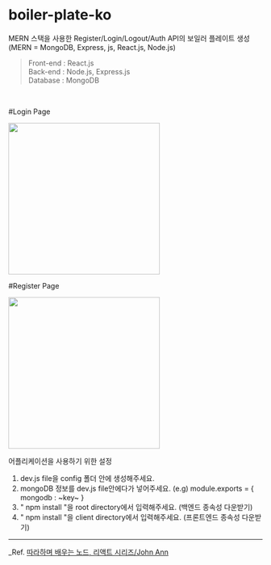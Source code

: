 # boiler-plate-ko
MERN 스택을 사용한 Register/Login/Logout/Auth API의 보일러 플레이트 생성 <br/>
(MERN = MongoDB, Express, js, React.js, Node.js)

>Front-end : React.js <br/>
>Back-end : Node.js, Express.js <br/>
>Database : MongoDB <br/>

<br/>

#Login Page

<img width="300" src="https://user-images.githubusercontent.com/98458302/186169015-4d6d62c3-842f-45fd-8ae9-bf0b11b32ea4.png">

#Register Page

<img width="300" src="https://user-images.githubusercontent.com/98458302/186169443-d9df3eae-0ff6-4845-887f-2f53d1b66c52.png">

<br/>

어플리케이션을 사용하기 위한 설정

1. dev.js file을 config 폴더 안에 생성해주세요.
2. mongoDB 정보를 dev.js file안에다가 넣어주세요.
   (e.g) module.exports = { mongodb : ~key~ }
3. " npm install "을 root directory에서 입력해주세요. (백엔드 종속성 다운받기)
4. " npm install "을 client directory에서 입력해주세요. (프론트엔드 종속성 다운받기)

---
_Ref. <a href="https://inf.run/zejw" target="_blank">따라하며 배우는 노드, 리액트 시리즈/John Ann</a>

